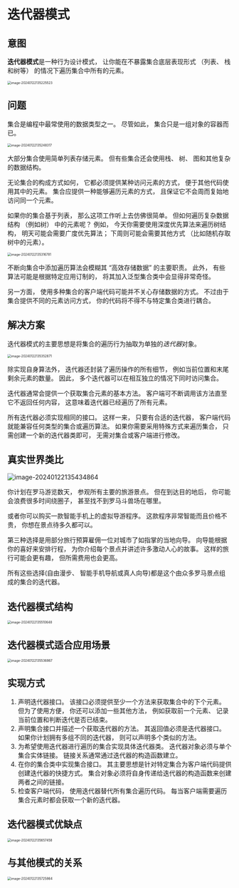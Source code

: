 # 迭代器模式

## 意图

**迭代器模式**是一种行为设计模式， 让你能在不暴露集合底层表现形式 （列表、 栈和树等） 的情况下遍历集合中所有的元素。

<img src="/Users/ruichengm/knowledge_repository/design_mode/3.行为模式/3.迭代模式/a.assets//image-20240122135225523.png" alt="image-20240122135225523" style="zoom:50%;" />

## 问题

集合是编程中最常使用的数据类型之一。 尽管如此， 集合只是一组对象的容器而已。

<img src="/Users/ruichengm/knowledge_repository/design_mode/3.行为模式/3.迭代模式/a.assets//image-20240122135248317.png" alt="image-20240122135248317" style="zoom:50%;" />

大部分集合使用简单列表存储元素。 但有些集合还会使用栈、 树、 图和其他复杂的数据结构。

无论集合的构成方式如何， 它都必须提供某种访问元素的方式， 便于其他代码使用其中的元素。 集合应提供一种能够遍历元素的方式， 且保证它不会周而复始地访问同一个元素。

如果你的集合基于列表， 那么这项工作听上去仿佛很简单。 但如何遍历复杂数据结构 （例如树） 中的元素呢？ 例如， 今天你需要使用深度优先算法来遍历树结构， 明天可能会需要广度优先算法； 下周则可能会需要其他方式 （比如随机存取树中的元素）。

<img src="/Users/ruichengm/knowledge_repository/design_mode/3.行为模式/3.迭代模式/a.assets//image-20240122135316781.png" alt="image-20240122135316781" style="zoom:50%;" />

不断向集合中添加遍历算法会模糊其 “高效存储数据” 的主要职责。 此外， 有些算法可能是根据特定应用订制的， 将其加入泛型集合类中会显得非常奇怪。

另一方面， 使用多种集合的客户端代码可能并不关心存储数据的方式。 不过由于集合提供不同的元素访问方式， 你的代码将不得不与特定集合类进行耦合。



##  解决方案

迭代器模式的主要思想是将集合的遍历行为抽取为单独的*迭代器*对象。

<img src="/Users/ruichengm/knowledge_repository/design_mode/3.行为模式/3.迭代模式/a.assets//image-20240122135352871.png" alt="image-20240122135352871" style="zoom:50%;" />

除实现自身算法外， 迭代器还封装了遍历操作的所有细节， 例如当前位置和末尾剩余元素的数量。 因此， 多个迭代器可以在相互独立的情况下同时访问集合。

迭代器通常会提供一个获取集合元素的基本方法。 客户端可不断调用该方法直至它不返回任何内容， 这意味着迭代器已经遍历了所有元素。

所有迭代器必须实现相同的接口。 这样一来， 只要有合适的迭代器， 客户端代码就能兼容任何类型的集合或遍历算法。 如果你需要采用特殊方式来遍历集合， 只需创建一个新的迭代器类即可， 无需对集合或客户端进行修改。



##  真实世界类比

![image-20240122135434864](/Users/ruichengm/knowledge_repository/design_mode/3.行为模式/3.迭代模式/a.assets//image-20240122135434864.png)

你计划在罗马游览数天， 参观所有主要的旅游景点。 但在到达目的地后， 你可能会浪费很多时间绕圈子， 甚至找不到罗马斗兽场在哪里。

或者你可以购买一款智能手机上的虚拟导游程序。 这款程序非常智能而且价格不贵， 你想在景点待多久都可以。

第三种选择是用部分旅行预算雇佣一位对城市了如指掌的当地向导。 向导能根据你的喜好来安排行程， 为你介绍每个景点并讲述许多激动人心的故事。 这样的旅行可能会更有趣， 但所需费用也会更高。

所有这些选择(自由漫步、 智能手机导航或真人向导)都是这个由众多罗马景点组成的集合的迭代器。



##  迭代器模式结构

<img src="/Users/ruichengm/knowledge_repository/design_mode/3.行为模式/3.迭代模式/a.assets//image-20240122135510648.png" alt="image-20240122135510648" style="zoom:50%;" />

##  迭代器模式适合应用场景

<img src="/Users/ruichengm/knowledge_repository/design_mode/3.行为模式/3.迭代模式/a.assets//image-20240122135536867.png" alt="image-20240122135536867" style="zoom:50%;" />

##  实现方式

1. 声明迭代器接口。 该接口必须提供至少一个方法来获取集合中的下个元素。 但为了使用方便， 你还可以添加一些其他方法， 例如获取前一个元素、 记录当前位置和判断迭代是否已结束。
2. 声明集合接口并描述一个获取迭代器的方法。 其返回值必须是迭代器接口。 如果你计划拥有多组不同的迭代器， 则可以声明多个类似的方法。
3. 为希望使用迭代器进行遍历的集合实现具体迭代器类。 迭代器对象必须与单个集合实体链接。 链接关系通常通过迭代器的构造函数建立。
4. 在你的集合类中实现集合接口。 其主要思想是针对特定集合为客户端代码提供创建迭代器的快捷方式。 集合对象必须将自身传递给迭代器的构造函数来创建两者之间的链接。
5. 检查客户端代码， 使用迭代器替代所有集合遍历代码。 每当客户端需要遍历集合元素时都会获取一个新的迭代器。



##  迭代器模式优缺点

<img src="/Users/ruichengm/knowledge_repository/design_mode/3.行为模式/3.迭代模式/a.assets//image-20240122135657458.png" alt="image-20240122135657458" style="zoom:50%;" />

##  与其他模式的关系

<img src="/Users/ruichengm/knowledge_repository/design_mode/3.行为模式/3.迭代模式/a.assets//image-20240122135725864.png" alt="image-20240122135725864" style="zoom:50%;" />